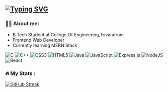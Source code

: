  [![Typing SVG](https://readme-typing-svg.herokuapp.com/?lines=Hello!!+I'm+Celia+S+Mathew&center=true&size=40&height=70&width=700&duration=2500&pause=1000&multiline=true&color=EE4B2B)](https://git.io/typing-svg)
---

### :man_technologist: About me:

- B.Tech Student at College Of Engineering,Trivandrum
- Frontend Web Developer
- Currently learning MERN Stack

![C](https://img.shields.io/badge/c-%2300599C.svg?style=for-the-badge&logo=c&logoColor=white)
![C++](https://img.shields.io/badge/c++-%2300599C.svg?style=for-the-badge&logo=c%2B%2B&logoColor=white)
![CSS3](https://img.shields.io/badge/css3-%231572B6.svg?style=for-the-badge&logo=css3&logoColor=white)
![HTML5](https://img.shields.io/badge/html5-%23E34F26.svg?style=for-the-badge&logo=html5&logoColor=white)
![Java](https://img.shields.io/badge/java-%23ED8B00.svg?style=for-the-badge&logo=java&logoColor=white)
![JavaScript](https://img.shields.io/badge/javascript-%23323330.svg?style=for-the-badge&logo=javascript&logoColor=%23F7DF1E)
![Express.js](https://img.shields.io/badge/express.js-%23404d59.svg?style=for-the-badge&logo=express&logoColor=%2361DAFB)
![NodeJS](https://img.shields.io/badge/node.js-6DA55F?style=for-the-badge&logo=node.js&logoColor=white)
![React](https://img.shields.io/badge/react-%2320232a.svg?style=for-the-badge&logo=react&logoColor=%2361DAFB)


### :fire: My Stats :

[![GitHub Streak](https://github-readme-streak-stats.herokuapp.com?user=Celci2000)](https://git.io/streak-stats)
